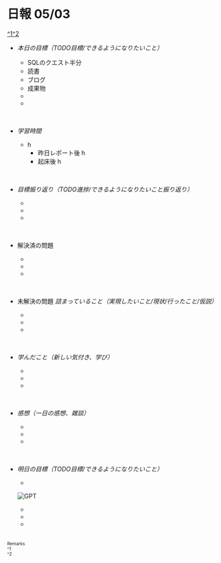 # 日報 05/03
[^1](#remarks)[^2](#remarks)


- *本日の目標（TODO目標/できるようになりたいこと）*

  - SQLのクエスト半分
  - 読書
  - ブログ
  - 成果物
  - 
  - 
  



<br>


- *学習時間*

  - h 
    - 昨日レポート後 h
    - 起床後 h


<br>


- *目標振り返り（TODO進捗/できるようになりたいこと振り返り）*

  - 
  - 
  - 


<br>


- 解決済の問題

  - 
  - 
  - 


<br>


- 未解決の問題 *詰まっていること（実現したいこと/現状/行ったこと/仮説）*

  - 
  - 
  - 


<br>


- *学んだこと（新しい気付き、学び）*

  - 
  - 
  - 


<br>


- *感想（一日の感想、雑談）*

  - 
  - 
  - 


<br>


- *明日の目標（TODO目標/できるようになりたいこと）*

  - 
  ![GPT](https://gyazo.com/0c2469d825fdf82a702d0ec2e7a25345.png)
  
  - 
  - 
  - 
  

<!-- end -->

<br>


<span id="remarks" style="font-size:x-small">
  Remarks<br>
  ^1 <br>
  ^2 <br>
</span>


<br>

